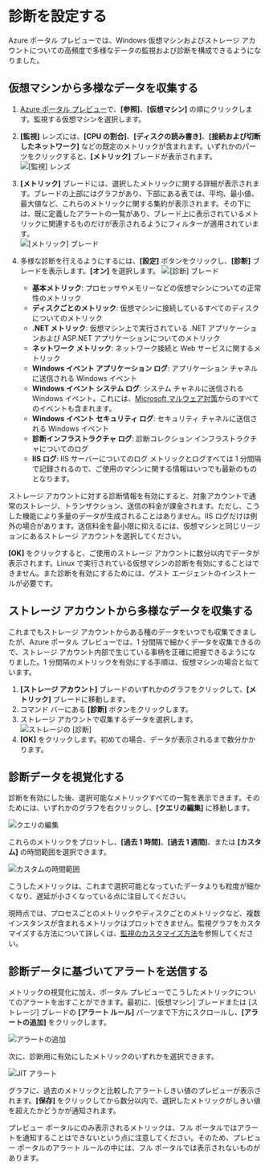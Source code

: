 <properties title="How to use diagnostics" pageTitle="How to use diagnostics" description="Learn how to set up diagnostics for your resources in Azure." authors="stepsic"  />

<tags ms.service="application-insights" ms.workload="tbd" ms.tgt_pltfrm="ibiza" ms.devlang="na" ms.topic="article" ms.date="01/01/1900" ms.author="stepsic" />

# 診断を設定する

Azure ポータル プレビューでは、Windows 仮想マシンおよびストレージ アカウントについての高頻度で多様なデータの監視および診断を構成できるようになりました。

## 仮想マシンから多様なデータを収集する

1.  [Azure ポータル プレビュー](https://portal.azure.com/)で、**[参照]**、**[仮想マシン]** の順にクリックします。監視する仮想マシンを選択します。
2.  **[監視]** レンズには、**[CPU の割合]**、**[ディスクの読み書き]**、**[接続および切断したネットワーク]** などの既定のメトリックが含まれます。いずれかのパーツをクリックすると、**[メトリック]** ブレードが表示されます。  
    ![[監視] レンズ](./media/insights-how-to-use-diagnostics/Insights_VMMonitoringLens.png)
3.  **[メトリック]** ブレードには、選択したメトリックに関する詳細が表示されます。ブレードの上部にはグラフがあり、下部にある表では、平均、最小値、最大値など、これらのメトリックに関する集約が表示されます。その下には、既に定義したアラートの一覧があり、ブレード上に表示されているメトリックに関連するものだけが表示されるようにフィルターが適用されています。  
    ![[メトリック] ブレード](./media/insights-how-to-use-diagnostics/Insights_VMMetricBlade.png)
4.  多様な診断を行えるようにするには、**[設定]** ボタンをクリックし、**[診断]** ブレードを表示します。**[オン]** を選択します。
    ![[診断] ブレード](./media/insights-how-to-use-diagnostics/Insights_VMDiagnosticsBlade.png)

    -   **基本メトリック**: プロセッサやメモリーなどの仮想マシンについての正常性のメトリック
    -   **ディスクごとのメトリック**: 仮想マシンに接続しているすべてのディスクについてのメトリック
    -   **.NET メトリック**: 仮想マシン上で実行されている .NET アプリケーションおよび ASP.NET アプリケーションについてのメトリック
    -   **ネットワーク メトリック**: ネットワーク接続と Web サービスに関するメトリック
    -   **Windows イベント アプリケーション ログ**: アプリケーション チャネルに送信される Windows イベント
    -   **Windows イベント システム ログ**: システム チャネルに送信される Windows イベント。これには、[Microsoft マルウェア対策](http://go.microsoft.com/fwlink/?LinkID=404171&clcid=0x409)からのすべてのイベントも含まれます。
    -   **Windows イベント セキュリティ ログ**: セキュリティ チャネルに送信される Windows イベント
    -   **診断インフラストラクチャ ログ**: 診断コレクション インフラストラクチャについてのログ
    -   **IIS ログ**: IIS サーバーについてのログ
        メトリックとログすべては 1 分間隔で記録されるので、ご使用のマシンに関する情報はいつでも最新のものとなります。

ストレージ アカウントに対する診断情報を有効にすると、対象アカウントで通常のストレージ、トランザクション、送信の料金が課金されます。ただし、こうした機能により多量のデータが生成されることはありません。IIS ログだけは例外の場合があります。送信料金を最小限に抑えるには、仮想マシンと同じリージョンにあるストレージ アカウントを選択してください。

**[OK]** をクリックすると、ご使用のストレージ アカウントに数分以内でデータが表示されます。Linux で実行されている仮想マシンの診断を有効にすることはできません。また診断を有効にするためには、ゲスト エージェントのインストールが必要です。

## ストレージ アカウントから多様なデータを収集する

これまでもストレージ アカウントからある種のデータをいつでも収集できましたが、Azure ポータル プレビューでは、1 分間隔で細かくデータを収集できるので、ストレージ アカウント内部で生じている事柄を正確に把握できるようになりました。1 分間隔のメトリックを有効にする手順は、仮想マシンの場合と似ています。

1.  **[ストレージ アカウント]** ブレードのいずれかのグラフをクリックして、**[メトリック]** ブレードに移動します。
2.  コマンド バーにある **[診断]** ボタンをクリックします。
3.  ストレージ アカウントで収集するデータを選択します。  
    ![ストレージの [診断]](./media/insights-how-to-use-diagnostics/Insights_StorageDiagnostics.png)
4.  **[OK]** をクリックします。初めての場合、データが表示されるまで数分かかります。

## 診断データを視覚化する

診断を有効にした後、選択可能なメトリックすべての一覧を表示できます。そのためには、いずれかのグラフを右クリックし、**\[クエリの編集]** に移動します。

![クエリの編集](./media/insights-how-to-use-diagnostics/Insights_VMEditQuery.png)

これらのメトリックをプロットし、**[過去 1 時間]**、**[過去 1 週間]**、または **[カスタム]** の時間範囲を選択できます。

![カスタムの時間範囲](./media/insights-how-to-use-diagnostics/Insights_VMCustomTime.png)

こうしたメトリックは、これまで選択可能となっていたデータよりも粒度が細かくなり、遅延が小さくなっている点に注目してください。

現時点では、プロセスごとのメトリックやディスクごとのメトリックなど、複数インスタンスが含まれるメトリックはプロットできません。監視グラフをカスタマイズする方法について詳しくは、[監視のカスタマイズ方法](http://go.microsoft.com/fwlink/?LinkID=394523&clcid=0x409)を参照してください。

## 診断データに基づいてアラートを送信する

メトリックの視覚化に加え、ポータル プレビューでこうしたメトリックについてのアラートを出すことができます。最初に、[仮想マシン] ブレードまたは [ストレージ] ブレードの **[アラート ルール]** パーツまで下方にスクロールし、**\[アラートの追加]** をクリックします。

![アラートの追加](./media/insights-how-to-use-diagnostics/Insights_VMAlerts.png)

次に、診断用に有効にしたメトリックのいずれかを選択できます。

![JIT アラート](./media/insights-how-to-use-diagnostics/Insights_VMJITAlert.png)

グラフに、過去のメトリックと比較したアラートしきい値のプレビューが表示されます。**[保存]** をクリックしてから数分以内で、選択したメトリックがしきい値を超えたかどうかが通知されます。

プレビュー ポータルにのみ表示されるメトリックは、フル ポータルではアラートを通知することはできないという点に注意してください。そのため、プレビュー ポータルのアラート ルールの中には、フル ポータルでは表示されないものがあります。


